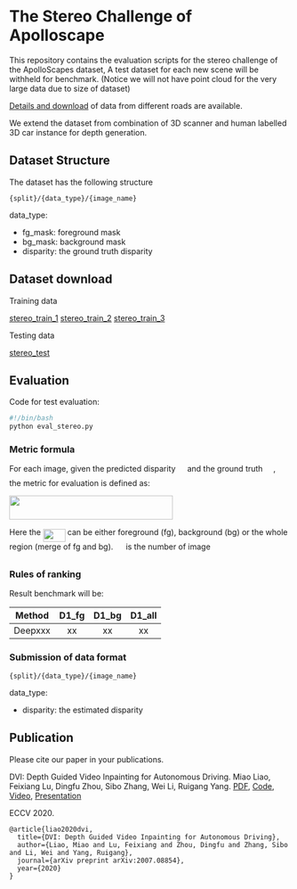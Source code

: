 
# The Stereo Challenge of Apolloscape
This repository contains the evaluation scripts for the stereo challenge of the ApolloScapes dataset,
A test dataset for each new scene will be withheld for benchmark. (Notice we will not have point cloud for the very large data due to size of dataset)

[Details and download](http://apolloscape.auto/stereo.html) of data from different roads are available.

We extend the dataset from combination of 3D scanner and human labelled 3D car instance for depth generation.

## Dataset Structure

The dataset has the following structure
```
{split}/{data_type}/{image_name}
```
data_type:
- fg_mask: foreground mask
- bg_mask: background mask
- disparity: the ground truth disparity

## Dataset download
Training data

[stereo_train_1](https://ad-apolloscape.cdn.bcebos.com/stereo/stereo_train_1.zip)
[stereo_train_2](https://ad-apolloscape.cdn.bcebos.com/stereo/stereo_train_2.zip)
[stereo_train_3](https://ad-apolloscape.cdn.bcebos.com/stereo/stereo_train_3.zip)


Testing data

[stereo_test](https://ad-apolloscape.cdn.bcebos.com/stereo/stereo_test.zip)



## Evaluation

Code for test evaluation: 
```bash
#!/bin/bash
python eval_stereo.py 
```

### Metric formula

For each image, given the predicted disparity <img src="/stereo/tex/672a7aeac9254219b9609330a12e55e5.svg?invert_in_darkmode&sanitize=true" align=middle width=13.206862349999989pt height=22.831056599999986pt/> and  the ground truth <img src="/stereo/tex/97f89923e9f24bff9cc59b4e881bc32e.svg?invert_in_darkmode&sanitize=true" align=middle width=15.291158849999992pt height=22.831056599999986pt/>, the metric for evaluation is defined as: 



<img src="/stereo/tex/33c80dceffc6d9989c32674479e736c9.svg?invert_in_darkmode&sanitize=true" align=middle width=293.54594775pt height=43.64887559999999pt/>

Here the <img src="/stereo/tex/e8a05164f5403e1a2b31404dc04cf1d5.svg?invert_in_darkmode&sanitize=true" align=middle width=39.90310334999999pt height=22.831056599999986pt/> can be either foreground (fg), background (bg) or the whole region (merge of fg and bg). <img src="/stereo/tex/f9c4988898e7f532b9f826a75014ed3c.svg?invert_in_darkmode&sanitize=true" align=middle width=14.99998994999999pt height=22.465723500000017pt/> is the number of image


### Rules of ranking

Result benchmark will be:

| Method | D1_fg | D1_bg | D1_all | 
| ------ |:------:|:------:|:------:|
| Deepxxx |xx  | xx  | xx | xx | 



### Submission of data format
```
{split}/{data_type}/{image_name}
```
data_type:
- disparity: the estimated disparity


## Publication
Please cite our paper in your publications.

DVI: Depth Guided Video Inpainting for Autonomous Driving. Miao Liao, Feixiang Lu, Dingfu Zhou, Sibo Zhang, Wei Li, Ruigang Yang. [PDF](https://arxiv.org/pdf/2007.08854.pdf), [Code](https://github.com/sibozhang/Depth-Guided-Inpainting), [Video](https://www.youtube.com/watch?v=iOIxdQIzjQs), [Presentation](https://www.youtube.com/watch?v=_pcqH1illCU&t=3s&ab_channel=SiboZhang)

ECCV 2020.

```
@article{liao2020dvi,
  title={DVI: Depth Guided Video Inpainting for Autonomous Driving},
  author={Liao, Miao and Lu, Feixiang and Zhou, Dingfu and Zhang, Sibo and Li, Wei and Yang, Ruigang},
  journal={arXiv preprint arXiv:2007.08854},
  year={2020}
}
```

